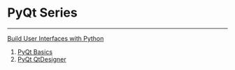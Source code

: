 # PyQt Series

---
[Build User Interfaces with Python](https://medium.com/@estebanthi/build-user-interfaces-with-python-a757dadfbd5b)

1. [PyQt Basics](https://medium.com/@estebanthi/how-to-build-user-interfaces-with-python-pyqt-6a7a5d4fd4da)
2. [PyQt QtDesigner](https://medium.com/@estebanthi/how-to-build-user-interfaces-with-python-pyqt-qtdesigner-6f2d26d280ff)